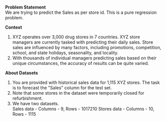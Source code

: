 **Problem Statement** \
We are trying to predict the Sales as per store id. This is a pure regression problem.


**Context**
1. XYZ operates over 3,000 drug stores in 7 countries. XYZ store managers are currently tasked with predicting their daily sales. Store sales are influenced by many factors, including promotions, competition, school, and state holidays, seasonality, and locality. 
2. With thousands of individual managers predicting sales based on their unique circumstances, the accuracy of results can be quite varied.


**About Datasets**
1. You are provided with historical sales data for 1,115 XYZ stores. The task is to forecast the "Sales" column for the test set. 
2. Note that some stores in the dataset were temporarily closed for refurbishment.
3. We have two datasets. \
   Sales data - Columns - 9,  Rows - 1017210
   Stores data - Columns - 10, Rows - 1115
